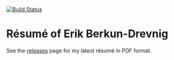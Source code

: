 [![Build Status](https://travis-ci.com/eberkund/resume.svg?branch=master)](https://travis-ci.com/eberkund/resume)

# Résumé of Erik Berkun-Drevnig

See the [releases](https://github.com/eberkund/resume/releases) page for my latest résumé in PDF format.
